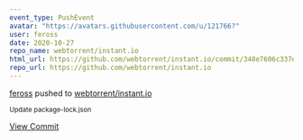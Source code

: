 ```yaml
---
event_type: PushEvent
avatar: "https://avatars.githubusercontent.com/u/121766?"
user: feross
date: 2020-10-27
repo_name: webtorrent/instant.io
html_url: https://github.com/webtorrent/instant.io/commit/348e7606c337eb7f0bb770a52c69509d07b7d68d
repo_url: https://github.com/webtorrent/instant.io
---
```


<a href='https://github.com/feross' target='_blank'>feross</a> pushed to <a href='https://github.com/webtorrent/instant.io' target='_blank'>webtorrent/instant.io</a>

<small>Update package-lock.json</small>

<a href='https://github.com/webtorrent/instant.io/commit/348e7606c337eb7f0bb770a52c69509d07b7d68d' target='_blank'>View Commit</a>